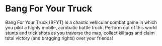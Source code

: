 # Bang For Your Truck 
Bang For Your Truck (BFYT) is a chaotic vehicular combat game in which you pilot a highly mobile, acrobatic battle truck. Perform out of this world stunts and trick shots as you traverse the map, collect killtags and claim total victory (and bragging rights) over your friends!
